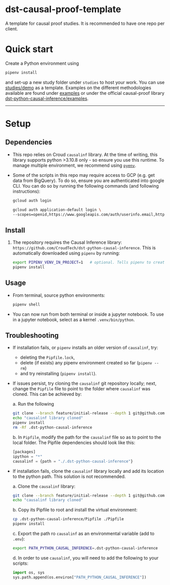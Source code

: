 # dst-causal-proof-template
A template for causal proof studies. It is recommended to have one repo per client.

# Quick start

Create a Python environment using
```sh 
pipenv install
```
and set-up a new study folder under `studies` to host your work. You can use [studies/demo](studies/demo) as a template. 
Examples on the different methodologies available are found under [examples](examples) or under the official causal-proof library [dst-python-causal-inference/examples](https://github.com/CroudTech/dst-python-causal-inference/tree/main/examples).


--- 

# Setup


## Dependencies

- This repo relies on Croud `causalinf` library. At the time of writing, this library supports python >3.10.8 only - so ensure you use this runtime. To manage multiple environment, we recommend using [`pyenv`](https://github.com/pyenv/pyenv#getting-pyenv).

- Some of the scripts in this repo may require access to GCP (e.g. get data from BigQuery). To do so, ensure you are authenticated into google CLI. You can do so by running the following commands (and following instructions):
    ```sh
    gcloud auth login

    gcloud auth application-default login \
   --scopes=openid,https://www.googleapis.com/auth/userinfo.email,https://www.googleapis.com/auth/cloud-platform,https://www.googleapis.com/auth/sqlservice.login,https://www.googleapis.com/auth/drive
    ```


## Install

1. The repository requires the Causal Inference library: `https://github.com/CroudTech/dst-python-causal-inference`. This is automatically downloaded using `pipenv` by running:
    ```sh
    export PIPENV_VENV_IN_PROJECT=1   # optional. Tells pipenv to create the environemnt into a local folder .env
    pipenv install
    ```

## Usage

- From terminal, source python environments:
    ```sh 
    pipenv shell
    ```

<!-- - To test it's all ok, run `pytest`. Ensure all tests are successful. -->

- You can now run from both terminal or inside a jupyter notebook. To use in a jupyter notebook, select as a kernel `.venv/bin/python`.


## Troubleshooting

- If installation fails, or `pipenv` installs an older version of `causalinf`, try:
    - deleting the `Pipfile.lock`, 
    - delete (if exists) any pipenv environment created so far (`pipenv --rm`) 
    - and try reinstalling (`pipenv install`).

- If issues persist, try cloning the `causalinf` git repository locally; next, change the `Pipfile` file to point to the folder where `causalinf` was cloned. This can be achieved by:

    a. Run the following
    ```sh 
    git clone --branch feature/initial-release --depth 1 git@github.com:CroudTech/dst-python-causal-inference.git .dst-python-causal-inference
    echo "causalinf library cloned"
    pipenv install
    rm -Rf .dst-python-causal-inference
    ```

    b. In `Pipfile`, modify the path for the `causalinf` file so as to point to the local folder. The Pipfile dependencies should look like this:
    ```py
    [packages]
    ipython = "*"
    causalinf = {path = "./.dst-python-causal-inference"}
    ```


- If installation fails, clone the `causalinf` library locally and add its location to the python path. This solution is not recommended.

    a. Clone the `causalinf` library:
    ```sh 
    git clone --branch feature/initial-release --depth 1 git@github.com:CroudTech/dst-python-causal-inference.git .dst-python-causal-inference
    echo "causalinf library cloned"
    ```

    b. Copy its Pipfile to root and install the virtual environment:
    ```sh 
    cp .dst-python-causal-inference/Pipfile ./Pipfile
    pipenv install
    ```

    c. Export the path ro `causalinf` as an environmental variable (add to `.env`):
    ```sh 
    export PATH_PYTHON_CAUSAL_INFERENCE=.dst-python-causal-inference
    ```

    d. In order to use `causalinf`, you will need to add the following to your scripts:
    ```python 
    import os, sys 
    sys.path.append(os.environ["PATH_PYTHON_CAUSAL_INFERENCE"])
    ```

